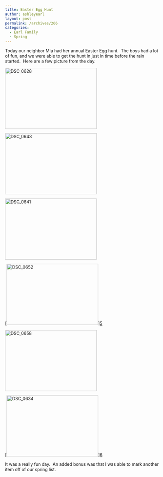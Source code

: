 ```yaml
---
title: Easter Egg Hunt
author: ashleyearl
layout: post
permalink: /archives/206
categories:
  - Earl Family
  - Spring
---
```

Today our neighbor Mia had her annual Easter Egg hunt.  The boys had a lot of fun, and we were able to get the hunt in just in time before the rain started.  Here are a few picture from the day.

[<img class="aligncenter size-medium wp-image-211" alt="DSC_0628" src="http://ashley.simplyearl.com/wp-content/uploads/2013/03/DSC_0628-300x200.jpg" width="300" height="200" />][1]

[<img class="aligncenter size-medium wp-image-209" alt="DSC_0643" src="http://ashley.simplyearl.com/wp-content/uploads/2013/03/DSC_0643-300x200.jpg" width="300" height="200" />][2]

[<img class="aligncenter size-medium wp-image-210" alt="DSC_0641" src="http://ashley.simplyearl.com/wp-content/uploads/2013/03/DSC_0641-300x200.jpg" width="300" height="200" />][3]

[[<img class="aligncenter size-medium wp-image-208" alt="DSC_0652" src="http://ashley.simplyearl.com/wp-content/uploads/2013/03/DSC_0652-300x200.jpg" width="300" height="200" />][4]][5]

[<img class="aligncenter size-medium wp-image-207" alt="DSC_0658" src="http://ashley.simplyearl.com/wp-content/uploads/2013/03/DSC_0658-300x200.jpg" width="300" height="200" />][6]

[[<img class="aligncenter size-medium wp-image-212" alt="DSC_0634" src="http://ashley.simplyearl.com/wp-content/uploads/2013/03/DSC_0634-300x200.jpg" width="300" height="200" />][5]][6]

It was a really fun day.  An added bonus was that I was able to mark another item off of our spring list.

 [1]: http://ashley.simplyearl.com/wp-content/uploads/2013/03/DSC_0628.jpg
 [2]: http://ashley.simplyearl.com/wp-content/uploads/2013/03/DSC_0643.jpg
 [3]: http://ashley.simplyearl.com/wp-content/uploads/2013/03/DSC_0641.jpg
 [4]: http://ashley.simplyearl.com/wp-content/uploads/2013/03/DSC_0652.jpg
 [5]: http://ashley.simplyearl.com/wp-content/uploads/2013/03/DSC_0634.jpg
 [6]: http://ashley.simplyearl.com/wp-content/uploads/2013/03/DSC_0658.jpg